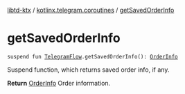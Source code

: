 [libtd-ktx](../index.md) / [kotlinx.telegram.coroutines](index.md) / [getSavedOrderInfo](./get-saved-order-info.md)

# getSavedOrderInfo

`suspend fun `[`TelegramFlow`](../kotlinx.telegram.core/-telegram-flow/index.md)`.getSavedOrderInfo(): `[`OrderInfo`](https://tdlibx.github.io/td/docs/org/drinkless/td/libcore/telegram/TdApi.OrderInfo.html)

Suspend function, which returns saved order info, if any.

**Return**
[OrderInfo](https://tdlibx.github.io/td/docs/org/drinkless/td/libcore/telegram/TdApi.OrderInfo.html) Order information.

